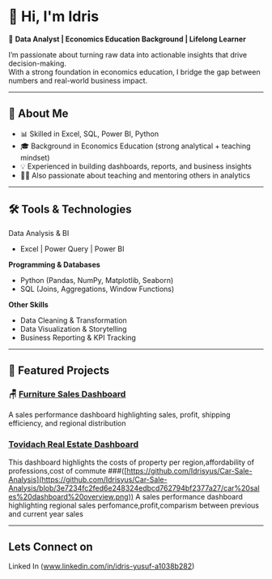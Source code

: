 # 👋 Hi, I'm Idris  

🎯 **Data Analyst | Economics Education Background | Lifelong Learner**  

I’m passionate about turning raw data into actionable insights that drive decision-making.  
With a strong foundation in economics education, I bridge the gap between numbers and real-world business impact.  

---

## 🔎 About Me  
- 📊 Skilled in Excel, SQL, Power BI, Python 
- 🎓 Background in Economics Education (strong analytical + teaching mindset)  
- 💡 Experienced in building dashboards, reports, and business insights  
- 🧑‍🏫 Also passionate about teaching and mentoring others in analytics  

---

## 🛠️ Tools & Technologies  

Data Analysis & BI  
- Excel | Power Query | Power BI 

**Programming & Databases**  
- Python (Pandas, NumPy, Matplotlib, Seaborn)  
- SQL (Joins, Aggregations, Window Functions)  

**Other Skills**  
- Data Cleaning & Transformation  
- Data Visualization & Storytelling  
- Business Reporting & KPI Tracking  

---

## 📂 Featured Projects  

### 🪑 [Furniture Sales Dashboard](./furniture-sales-dashboard)  
A sales performance dashboard highlighting sales, profit, shipping efficiency, and regional distribution

### [Tovidach Real Estate Dashboard](https://github.com/Idrisyus/Real-Estate-Analysis)
This dashboard highlights the costs of property per region,affordability of professions,cost of commute
###([https://github.com/Idrisyus/Car-Sale-Analysis](https://github.com/Idrisyus/Car-Sale-Analysis/blob/3e7234fc2fed6e248324edbcd762794bf2377a27/car%20sales%20dashboard%20overview.png))
A sales performance dashboard highlighting regional sales perfomance,profit,comparism between previous and current year sales

---
## Lets Connect on 
Linked In (www.linkedin.com/in/idris-yusuf-a1038b282)
